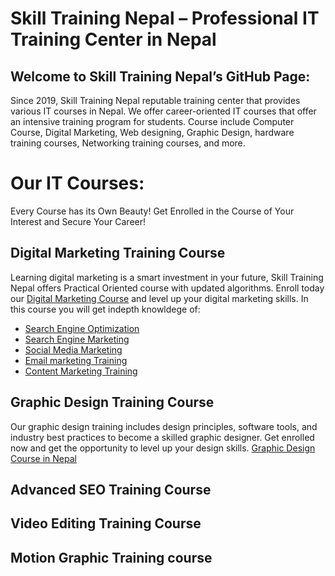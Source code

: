 # <h1>Skill Training Nepal – Professional IT Training Center in Nepal </h1>

 ## Welcome to Skill Training Nepal’s GitHub Page:
Since 2019, Skill Training Nepal reputable training center that provides various IT courses in Nepal. We offer career-oriented IT courses that offer an intensive training program for students. 
Course include Computer Course, Digital Marketing, Web designing, Graphic Design, hardware training courses, Networking training courses, and more. 
# Our IT Courses:
Every Course has its Own Beauty! Get Enrolled in the Course of Your Interest and Secure Your Career!
## Digital Marketing Training Course
Learning digital marketing is a smart investment in your future, Skill Training Nepal offers Practical Oriented course with updated algorithms. Enroll today our [Digital Marketing Course](https://skilltrainingnepal.com/course/digital-marketing-training-in-nepal) and level up your digital marketing skills. In this course you will get indepth knowldege of:
 - [Search Engine Optimization](https://skilltrainingnepal.com/course/advanced-seo-training-in-nepal)
 - [Search Engine Marketing](https://skilltrainingnepal.com/course/search-engine-marketing-training-in-nepal)
 - [Social Media Marketing](https://skilltrainingnepal.com/course/social-media-marketing-training-in-nepal)
 - [Email marketing Training](https://skilltrainingnepal.com/course/email-market-training-in-nepal)
 - [Content Marketing Training](https://skilltrainingnepal.com/course/content-marketing-training-in-nepal)
  
## Graphic Design Training Course
Our graphic design training includes design principles, software tools, and industry best practices to become a skilled graphic designer. Get enrolled now and get the opportunity to level up your design skills. [Graphic Design Course in Nepal](https://skilltrainingnepal.com/course/graphic-design-training-in-nepal)
## Advanced SEO Training Course
## Video Editing Training Course
## Motion Graphic Training course


